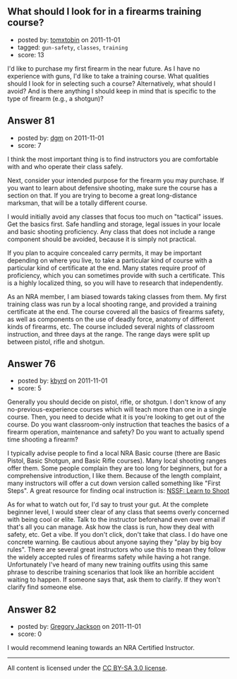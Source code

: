 ## What should I look for in a firearms training course?

- posted by: [tomxtobin](https://stackexchange.com/users/-1/87-tomxtobin) on 2011-11-01
- tagged: `gun-safety`, `classes`, `training`
- score: 13

I'd like to purchase my first firearm in the near future.  As I have no experience with guns, I'd like to take a training course.  What qualities should I look for in selecting such a course?  Alternatively, what should I avoid?  And is there anything I should keep in mind that is specific to the type of firearm (e.g., a shotgun)?


## Answer 81

- posted by: [dgm](https://stackexchange.com/users/-1/78-dgm) on 2011-11-01
- score: 7

I think the most important thing is to find instructors you are comfortable with and who operate their class safely.

Next, consider your intended purpose for the firearm you may purchase. If you want to learn about defensive shooting, make sure the course has a section on that. If you are trying to become a great long-distance marksman, that will be a totally different course.

I would initially avoid any classes that focus too much on "tactical" issues. Get the basics first. Safe handling and storage, legal issues in your locale and basic shooting proficiency. Any class that does not include a range component should be avoided, because it is simply not practical.

If you plan to acquire concealed carry permits, it may be important depending on where you live, to take a particular kind of course with a particular kind of certificate at the end. Many states require proof of proficiency, which you can sometimes provide with such a certificate. This is a highly localized thing, so you will have to research that independently.

As an NRA member, I am biased towards taking classes from them. My first training class was run by a local shooting range, and provided a training certificate at the end. The course covered all the basics of firearms safety, as well as components on the use of deadly force, anatomy of different kinds of firearms, etc. The course included several nights of classroom instruction, and three days at the range. The range days were split up between pistol, rifle and shotgun.


## Answer 76

- posted by: [kbyrd](https://stackexchange.com/users/-1/37-kbyrd) on 2011-11-01
- score: 5

<p>Generally you should decide on pistol, rifle, or shotgun. I don't know of any no-previous-experience courses which will teach more than one in a single course. Then, you need to decide what it is you're looking to get out of the course. Do you want classroom-only instruction that teaches the basics of a firearm operation, maintenance and safety? Do you want to actually spend time shooting a firearm?</p>

<p>I typically advise people to find a local NRA Basic course (there are Basic Pistol, Basic Shotgun, and Basic Rifle courses). Many local shooting ranges offer them. Some people complain they are too long for beginners, but for a comprehensive introduction, I like them. Because of the length complaint, many instructors will offer a cut down version called something like "First Steps". A great resource for finding ocal instruction is: <a href="http://www.nssf.org/shooting/learn/" rel="nofollow">NSSF: Learn to Shoot</a></p>

<p>As for what to watch out for, I'd say to trust your gut. At the complete beginner level, I would steer clear of any class that seems overly concerned with being cool or elite. Talk to the instructor beforehand even over email if that's all you can manage. Ask how the class is run, how they deal with safety, etc. Get a vibe. If you don't click, don't take that class. I do have one concrete warning. Be cautious about anyone saying they "play by big boy rules". There are several great instructors who use this to mean they follow the widely accepted rules of firearms safety while having a hot range. Unfortunately I've heard of many new training outfits using this same phrase to describe training scenarios that look like an horrible accident waiting to happen. If someone says that, ask them to clarify. If they won't clarify find someone else.</p>



## Answer 82

- posted by: [Gregory Jackson](https://stackexchange.com/users/-1/98-gregory-jackson) on 2011-11-01
- score: 0

I would recommend leaning towards an NRA Certified Instructor.






---

All content is licensed under the [CC BY-SA 3.0 license](https://creativecommons.org/licenses/by-sa/3.0/).
